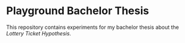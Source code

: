# Playground Bachelor Thesis
This repository contains experiments for my bachelor thesis about the _Lottery Ticket Hypothesis_.
